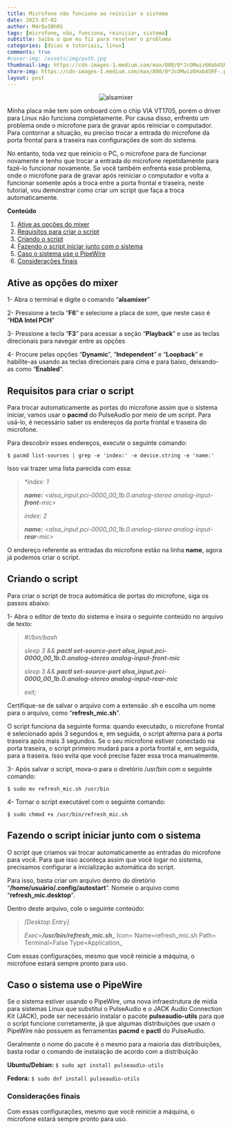 ```yaml
---
title: Microfone não funciona ao reiniciar o sistema
date: 2023-07-02
author: M4rQu1Nh0S
tags: [microfone, não, funciona, reiniciar, sistema]
subtitle: Saiba o que eu fiz para resolver o problema
categories: [dicas e tutoriais, linux]
comments: true
#cover-img: /assets/img/path.jpg
thumbnail-img: https://cdn-images-1.medium.com/max/800/0*JcOMwiz6Hab4SRF-.png
share-img: https://cdn-images-1.medium.com/max/800/0*JcOMwiz6Hab4SRF-.png
layout: post
---
```


<p align='center'><img alt='alsamixer' src="https://cdn-images-1.medium.com/max/800/0*JcOMwiz6Hab4SRF-.png"/></p>
Minha placa mãe tem som onboard com o chip VIA VT1705, porém o driver para Linux não funciona completamente. Por causa disso, enfrento um problema onde o microfone para de gravar após reiniciar o computador. Para contornar a situação, eu preciso trocar a entrada do microfone da porta frontal para a traseira nas configurações de som do sistema.

No entanto, toda vez que reinicio o PC, o microfone para de funcionar novamente e tenho que trocar a entrada do microfone repetidamente para fazê-lo funcionar novamente. Se você também enfrenta esse problema, onde o microfone para de gravar após reiniciar o computador e volta a funcionar somente após a troca entre a porta frontal e traseira, neste tutorial, vou demonstrar como criar um script que faça a troca automaticamente.

**Conteúdo**

1. [Ative as opções do mixer](#ative-as-opções-do-mixer)
2. [Requisitos para criar o script](#requisitos-para-criar-o-script)
3. [Criando o script](#criando-o-script)
4. [Fazendo o script iniciar junto com o sistema](#fazendo-o-script-iniciar-junto-com-o-sistema)
5. [Caso o sistema use o PipeWire](#caso-o-sistema-use-o-pipewire)
6. [Considerações finais](#considerações-finais)

## Ative as opções do mixer
1- Abra o terminal e digite o comando “**alsamixer**”

2- Pressione a tecla “**F6**” e selecione a placa de som, que neste caso é “**HDA Intel PCH**”

3- Pressione a tecla “**F3**” para acessar a seção “**Playback**” e use as teclas direcionais para navegar entre as opções

4- Procure pelas opções “**Dynamic**”, “**Independent**” e “**Loopback**” e habilite-as usando as teclas direcionais para cima e para baixo, deixando-as como “**Enabled**”.

## Requisitos para criar o script
Para trocar automaticamente as portas do microfone assim que o sistema iniciar, vamos usar o **pacmd** do PulseAudio por meio de um script. Para usá-lo, é necessário saber os endereços da porta frontal e traseira do microfone.

Para descobrir esses endereços, execute o seguinte comando:

    $ pacmd list-sources | grep -e 'index:' -e device.string -e 'name:'

Isso vai trazer uma lista parecida com essa:

> _*index: 1_
>
> **_name:_** _<alsa_input.pci-0000_00_1b.0.analog-stereo analog-input-_**_front_**_-mic>_
>
> _index: 2_
>
> **_name:_** _<alsa_input.pci-0000_00_1b.0.analog-stereo analog-input-_**_rear_**_-mic>_

O endereço referente as entradas do microfone estão na linha **name**, agora já podemos criar o script.

## Criando o script
Para criar o script de troca automática de portas do microfone, siga os passos abaixo:

1- Abra o editor de texto do sistema e insira o seguinte conteúdo no arquivo de texto:

> _#!/bin/bash_
>
> _sleep 3 &&_ **_pactl set-source-port alsa_input.pci-0000_00_1b.0.analog-stereo analog-input-front-mic_**
>
> _sleep 3 &&_ **_pactl set-source-port alsa_input.pci-0000_00_1b.0.analog-stereo analog-input-rear-mic_**
>
> _exit;_

Certifique-se de salvar o arquivo com a extensão .sh e escolha um nome para o arquivo, como “**refresh_mic.sh**”.

O script funciona da seguinte forma: quando executado, o microfone frontal é selecionado após 3 segundos e, em seguida, o script alterna para a porta traseira após mais 3 segundos. Se o seu microfone estiver conectado na porta traseira, o script primeiro mudará para a porta frontal e, em seguida, para a traseira. Isso evita que você precise fazer essa troca manualmente.

3- Após salvar o script, mova-o para o diretório /usr/bin com o seguinte comando:

    $ sudo mv refresh_mic.sh /usr/bin

4- Tornar o script executável com o seguinte comando:

    $ sudo chmod +x /usr/bin/refresh_mic.sh

## Fazendo o script iniciar junto com o sistema
O script que criamos vai trocar automaticamente as entradas do microfone para você. Para que isso aconteça assim que você logar no sistema, precisamos configurar a inicialização automática do script.

Para isso, basta criar um arquivo dentro do diretório “**/home/usuário/.config/autostart**”. Nomeie o arquivo como “**refresh_mic.desktop**”.

Dentro deste arquivo, cole o seguinte conteúdo:

> _[Desktop Entry]_
>
> _Exec=_**_/usr/bin/refresh_mic.sh_**_
> Icon=
> Name=refresh_mic.sh
> Path=
> Terminal=False
> Type=Application_

Com essas configurações, mesmo que você reinicie a máquina, o microfone estará sempre pronto para uso.

## Caso o sistema use o PipeWire
Se o sistema estiver usando o PipeWire, uma nova infraestrutura de mídia para sistemas Linux que substitui o PulseAudio e o JACK Audio Connection Kit (JACK), pode ser necessário instalar o pacote **pulseaudio-utils** para que o script funcione corretamente, já que algumas distribuições que usam o PipeWire não possuem as ferramentas **pacmd** e **pactl** do PulseAudio.

Geralmente o nome do pacote é o mesmo para a maioria das distribuições, basta rodar o comando de instalação de acordo com a distribuição

**Ubuntu/Debian:** `$ sudo apt install pulseaudio-utils`

**Fedora:** `$ sudo dnf install pulseaudio-utils`

### Considerações finais
Com essas configurações, mesmo que você reinicie a máquina, o microfone estará sempre pronto para uso.
